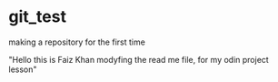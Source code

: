 # git_test
making a repository for the first time

"Hello this is Faiz Khan modyfing the read me file,
for my odin project lesson"
